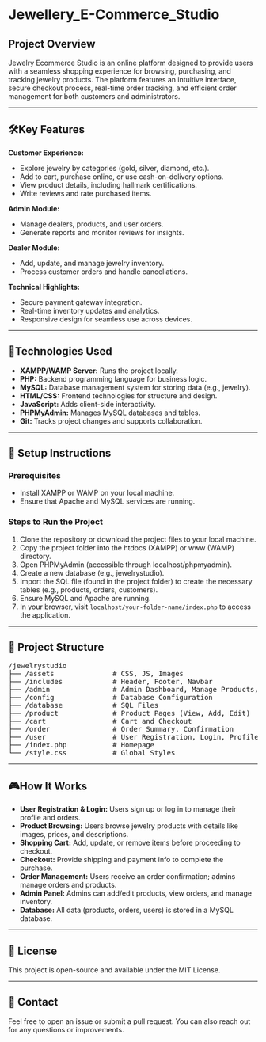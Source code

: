 # Jewellery_E-Commerce_Studio
<h2>Project Overview</h2>
<p>Jewelry Ecommerce Studio is an online platform designed to provide users with a seamless shopping experience for browsing, purchasing, and tracking jewelry products. The platform features an intuitive interface, secure checkout process, real-time order tracking, and efficient order management for both customers and administrators.</p>


<hr>
<h2>🛠Key Features</h2>

<b>Customer Experience:</b>
<ul>
    <li>Explore jewelry by categories (gold, silver, diamond, etc.).</li>
    <li>Add to cart, purchase online, or use cash-on-delivery options.</li>
    <li>View product details, including hallmark certifications.</li>
    <li>Write reviews and rate purchased items.</li>
</ul>

<b>Admin Module:</b>
<ul>
    <li>Manage dealers, products, and user orders.</li>
    <li>Generate reports and monitor reviews for insights.</li>
</ul>

<b>Dealer Module:</b>
<ul>
    <li>Add, update, and manage jewelry inventory.</li>
    <li>Process customer orders and handle cancellations.</li>
</ul>

<b>Technical Highlights:</b>
<ul>
    <li>Secure payment gateway integration.</li>
    <li>Real-time inventory updates and analytics.</li>
    <li>Responsive design for seamless use across devices.</li>
</ul>

<hr>
<h2>🚀Technologies Used</h2>

<ul>
    <li><b>XAMPP/WAMP Server:</b> Runs the project locally.</li>
    <li><b>PHP:</b> Backend programming language for business logic.</li>
    <li><b>MySQL:</b> Database management system for storing data (e.g., jewelry).</li>
    <li><b>HTML/CSS:</b> Frontend technologies for structure and design.</li>
    <li><b>JavaScript:</b> Adds client-side interactivity.</li>
    <li><b>PHPMyAdmin:</b> Manages MySQL databases and tables.</li>
    <li><b>Git:</b> Tracks project changes and supports collaboration.</li>
</ul>

<hr>
<h2>📝 Setup Instructions</h2>

<h3>Prerequisites</h3>
<ul>
    <li>Install XAMPP or WAMP on your local machine.</li>
    <li>Ensure that Apache and MySQL services are running.</li>
</ul>

<h3>Steps to Run the Project</h3>
<ol>
    <li>Clone the repository or download the project files to your local machine.</li>
    <li>Copy the project folder into the htdocs (XAMPP) or www (WAMP) directory.</li>
    <li>Open PHPMyAdmin (accessible through localhost/phpmyadmin).</li>
    <li>Create a new database (e.g., jewelrystudio).</li>
    <li>Import the SQL file (found in the project folder) to create the necessary tables (e.g., products, orders, customers).</li>
    <li>Ensure MySQL and Apache are running.</li>
    <li>In your browser, visit <code>localhost/your-folder-name/index.php</code> to access the application.</li>
</ol>
<hr>
<h2>📂 Project Structure</h2>

<pre>
/jewelrystudio
├── /assets              # CSS, JS, Images
├── /includes            # Header, Footer, Navbar
├── /admin               # Admin Dashboard, Manage Products, Orders
├── /config              # Database Configuration
├── /database            # SQL Files
├── /product             # Product Pages (View, Add, Edit)
├── /cart                # Cart and Checkout
├── /order               # Order Summary, Confirmation
├── /user                # User Registration, Login, Profile
├── /index.php           # Homepage
└── /style.css           # Global Styles
</pre>
<hr>

<h2>🎮How It Works</h2>

<ul>
    <li><b>User Registration & Login:</b> Users sign up or log in to manage their profile and orders.</li>
    <li><b>Product Browsing:</b> Users browse jewelry products with details like images, prices, and descriptions.</li>
    <li><b>Shopping Cart:</b> Add, update, or remove items before proceeding to checkout.</li>
    <li><b>Checkout:</b> Provide shipping and payment info to complete the purchase.</li>
    <li><b>Order Management:</b> Users receive an order confirmation; admins manage orders and products.</li>
    <li><b>Admin Panel:</b> Admins can add/edit products, view orders, and manage inventory.</li>
    <li><b>Database:</b> All data (products, orders, users) is stored in a MySQL database.</li>
</ul>
<hr>

<h2>📜 License</h2>

<p>This project is open-source and available under the MIT License.</p>

<hr>

<h2>💬 Contact</h2>

<p>Feel free to open an issue or submit a pull request. You can also reach out for any questions or improvements.</p>





